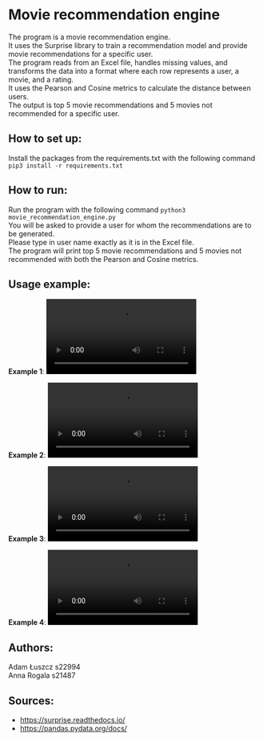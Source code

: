 # Movie recommendation engine

The program is a movie recommendation engine.  
It uses the Surprise library to train a recommendation model and provide movie recommendations for a specific user.  
The program reads from an Excel file, handles missing values, and transforms the data into a format where each row represents a user, a movie, and a rating.  
It uses the Pearson and Cosine metrics to calculate the distance between users.  
The output is top 5 movie recommendations and 5 movies not recommended for a specific user.

## How to set up:
Install the packages from the requirements.txt with the following command `pip3 install -r requirements.txt`

## How to run:
Run the program with the following command `python3 movie_recommendation_engine.py`  
You will be asked to provide a user for whom the recommendations are to be generated.  
Please type in user name exactly as it is in the Excel file.  
The program will print top 5 movie recommendations and 5 movies not recommended with both the Pearson and Cosine metrics.  

## Usage example:

**Example 1**:
![Usage video](mre-demo-1.mp4)

**Example 2**:
![Usage video](mre-demo-2.mp4)

**Example 3**:
![Usage video](mre-demo-3.mp4)

**Example 4**:
![Usage video](mre-demo-4.mp4)

## Authors:
Adam Łuszcz s22994  
Anna Rogala s21487

## Sources:
- https://surprise.readthedocs.io/
- https://pandas.pydata.org/docs/
